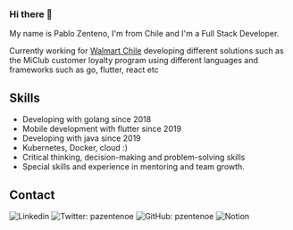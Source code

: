 ### Hi there 👋

My name is Pablo Zenteno, I'm from Chile and I'm a Full Stack Developer.

Currently working for [Walmart Chile](https://www.linkedin.com/company/walmart-chile-corp/)
  developing different solutions such as the MiClub customer loyalty program using different languages and frameworks such as go, flutter, react etc

## Skills

* Developing with golang since 2018
* Mobile development with flutter since 2019
* Developing with java since 2019
* Kubernetes, Docker, cloud :)
* Critical thinking, decision-making and problem-solving skills
* Special skills and experience in mentoring and team growth.

## Contact

![Linkedin](https://img.shields.io/badge/-pzentenoe-blue?logo=Linkedin&logoColor=white&link=https://www.linkedin.com/in/pzentenoe/)
![Twitter: pazentenoe](https://img.shields.io/badge/-@pazentenoe-white?style=square&logo=twitter&link=https://github.com/pzentenoe)
![GitHub: pzentenoe](https://img.shields.io/badge/-pzentenoe-white?style=square&logo=github&logoColor=black&link=https://github.com/pzentenoe)
![Notion](https://img.shields.io/badge/-pzentenoe-white?style=square&logo=Notion&logoColor=black&link=https://www.notion.so/Pablo-Alberto-Zenteno-Escarate-5fef62c164ca4f64b2c061872d70486d)